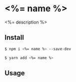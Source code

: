 # <%= name %>

<%= description %>

## Install

```bash
$ npm i <%= name %> --save-dev
```

```bash
$ yarn add <%= name %>
```

## Usage

